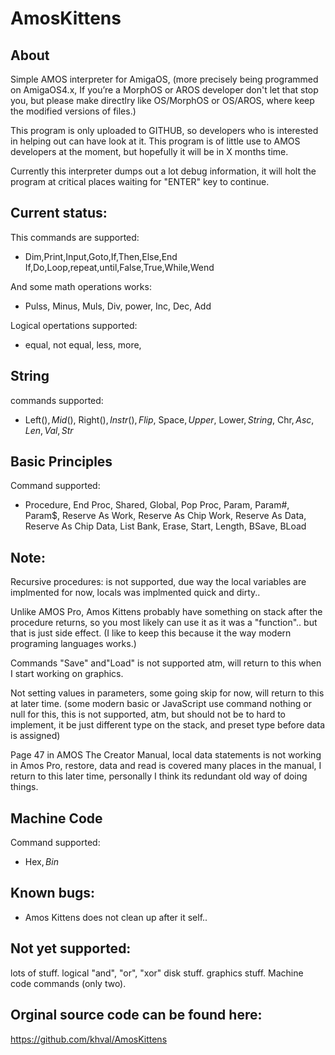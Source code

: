 # AmosKittens

About
-----
Simple AMOS interpreter for AmigaOS, 
(more precisely being programmed on AmigaOS4.x, If you’re a MorphOS or AROS developer don't let that stop you, but please make directlry like OS/MorphOS or OS/AROS, where keep the modified versions of files.)

This program is only uploaded to GITHUB, so developers who is interested in helping out can have look at it.
This program is of little use to AMOS developers at the moment, but hopefully it will be in X months time.

Currently this interpreter dumps out a lot debug information, it will holt the program at critical places waiting for "ENTER" key to continue.

Current status:
---------------

This commands are supported:

* Dim,Print,Input,Goto,If,Then,Else,End If,Do,Loop,repeat,until,False,True,While,Wend


And some math operations works: 

* Pulss, Minus, Muls, Div, power, Inc, Dec, Add

Logical opertations supported:

* equal, not equal, less, more, 

String
------

commands supported:

* Left$(), Mid$(), Right$(), Instr(), Flip$, Space$, Upper$, Lower$, String$, Chr$, Asc, Len, Val, Str$

Basic Principles
----------------

Command supported:

* Procedure, End Proc, Shared, Global, Pop Proc, Param, Param#, Param$, Reserve As Work, Reserve As Chip Work, Reserve As Data, Reserve As Chip Data, List Bank, Erase, Start, Length, BSave, BLoad

Note: 
-----
Recursive procedures: is not supported, due way the local variables are implmented for now, locals was implmented quick and dirty..

Unlike AMOS Pro, Amos Kittens probably have something on stack after the procedure returns, so you most likely can use it as it was a "function".. but that is just side effect. (I like to keep this because it the way modern programing languages works.)

Commands "Save" and"Load" is not supported atm, will return to this when I start working on graphics.

Not setting values in parameters, some going skip for now, will return to this at later time.
(some modern basic or JavaScript use command nothing or null for this, this is not supported, 
atm, but should not be to hard to implement, it be just different type on the stack, and preset type before data is assigned)

Page 47 in AMOS The Creator Manual, local data statements is not working in Amos Pro, restore, data and read is covered many places in the manual, I return to this later time, personally I think its redundant old way of doing things.

Machine Code 
------------

Command supported:

* Hex$, Bin$

Known bugs:
----------
* Amos Kittens does not clean up after it self..

Not yet supported:
------------------
lots of stuff.
logical "and", "or", "xor"
disk stuff.
graphics stuff.
Machine code commands (only two).

Orginal source code can be found here:
--------------------------------------
https://github.com/khval/AmosKittens
